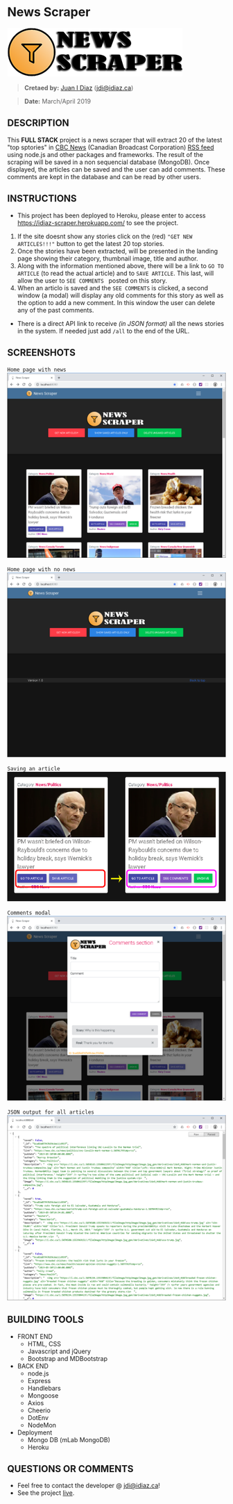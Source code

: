 # News Scraper
![Logo](./Images/logo.png)

> **Cretaed by:**     [Juan I Diaz](http://www.idiaz.ca/) (jdi@idiaz.ca)

> **Date:**           March/April 2019

## DESCRIPTION
This **FULL STACK** project is a news scraper that will extract 20 of the latest "top sptories" in [CBC News](https://www.cbc.ca) (Canadian Broadcast Corporation) [RSS feed](https://www.cbc.ca/cmlink/rss-topstories) using node.js and other packages and frameworks. The result of the scraping will be saved in a non sequencial database (MongoDB). Once displayed, the articles can be saved and the user can add comments. These comments are kept in the database and can be read by other users.

## INSTRUCTIONS
- This project has been deployed to Heroku, please enter to access https://idiaz-scraper.herokuapp.com/ to see the project.
1. If the site doesnt show any stories click on the (red) `"GET NEW ARTICLES!!!"` button to get the latest 20 top stories.
2. Once the stories have been extracted, will be presented in the landing page showing their category, thumbnail image, title and author.
3. Along with the information mentioned above, there will be a link to `GO TO ARTICLE` (to read the actual article) and to `SAVE ARTICLE`. This last, will allow the user to `SEE COMMENTS ` posted on this story.
4. When an articlo is saved and the `SEE COMMENTS` is clicked, a second window (a modal) will display any old comments for this story as well as the option to add a new comment. In this window the user can delete any of the past comments.

- There is a direct API link to receive *(in JSON format)* all the news stories in the system. If needed just add `/all` to the end of the URL. 

## SCREENSHOTS
`Home page with news`
![Survey](./Images/withNews.png)

`Home page with no news`
![Home page](./Images/noNews.png)

`Saving an article`
![Home page](./Images/saveArticle.png)

`Comments modal`
![Survey](./Images/modal.png)

`JSON output for all articles`
![Meet your match](./Images/JSON.png)

## BUILDING TOOLS
- FRONT END
    - HTML, CSS
    - Javascript and jQuery
    - Bootstrap and MDBootstrap
- BACK END
    - node.js
    - Express
    - Handlebars
    - Mongoose
    - Axios
    - Cheerio
    - DotEnv
    - NodeMon
- Deployment
    - Mongo DB (mLab MongoDB)
    - Heroku

## QUESTIONS OR COMMENTS
- Feel free to contact the developer @ <jdi@idiaz.ca>!
- See the project [live](https://idiaz-scraper.herokuapp.com/).